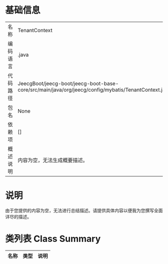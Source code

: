 # 基础信息

|      |      |
|------|------|
| 名称 | TenantContext |
| 编码语言 | .java |
| 代码路径 | JeecgBoot/jeecg-boot/jeecg-boot-base-core/src/main/java/org/jeecg/config/mybatis/TenantContext.java |
| 包名 | None |
| 依赖项 | [] |
| 概述说明 | 内容为空，无法生成概要描述。 |

# 说明

由于您提供的内容为空，无法进行总结描述。请提供具体内容以便我为您撰写全面详尽的描述。

# 类列表 Class Summary

| 名称   | 类型  | 说明 |
|-------|------|-------------|





